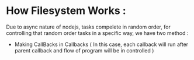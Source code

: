 # How Filesystem Works :

Due to async nature of nodejs, tasks compelete in random order, for controlling that random order tasks in a specific way, we have two method :

- Making CallBacks in Callbacks ( In this case, each callback will run after parent callback and flow of program will be in controlled )
